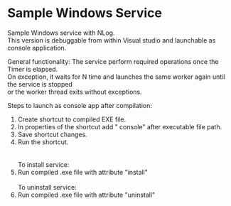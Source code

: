 # Sample Windows Service
Sample Windows service with NLog.<br/>
This version is debuggable from within Visual studio and launchable as console application.

General functionality:
The service perform required operations once the Timer is elapsed.<br/>
On exception, it waits for N time and launches the same worker again until the service is stopped <br/>
or the worker thread exits without exceptions.

Steps to launch as console app after compilation:<br/>
1) Create shortcut to compiled EXE file.<br/>
2) In properties of the shortcut add " console" after executable file path.<br/>
3) Save shortcut changes.<br />
3) Run the shortcut.<br />
<br/><br/>
To install service:<br />
1) Run compiled .exe file with attribute "install"
<br/><br/>
To uninstall service:<br/>
1) Run compiled .exe file with attribute "uninstall"
